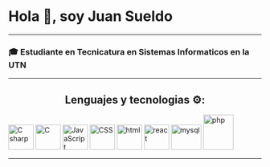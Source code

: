 
  <h1>Hola <span>👋</span>, soy Juan Sueldo</h1>
  <hr>
<h3>🎓 Estudiante en Tecnicatura en Sistemas Informaticos en la UTN</h3>
    <hr/>
<center><h2>Lenguajes y tecnologias ⚙️:</h2></center>
    <div text-align="center"><img src="https://cdn-icons-png.flaticon.com/512/6132/6132221.png" alt="C sharp" height="50" width="50"/>
    <img src="https://cdn-icons-png.flaticon.com/512/3665/3665923.png" alt="C" height="50" width="50"/>
    <img src="https://cdn-icons-png.flaticon.com/512/5968/5968292.png" alt="JavaScript" height="50" width="50"/>
    <img src="https://cdn-icons-png.flaticon.com/512/732/732190.png" alt="CSS" height="50" width="50" />
    <img src="https://cdn-icons-png.flaticon.com/512/174/174854.png" alt="html" height="50" width="50"/>
    <img class="" src="https://cdn-icons-png.flaticon.com/512/1126/1126012.png" alt="react" height="50" width="50" />
    <img src="https://w7.pngwing.com/pngs/384/848/png-transparent-mysql-php-database-javascript-ajax-carnifex-blue-text-logo.png" alt="mysql" height="50" width="60"/>
      <img src="https://upload.wikimedia.org/wikipedia/commons/2/27/PHP-logo.svg" alt="php" height="70" width="60"/>
    </div>
    <hr>


    



    

    

    




<!---
juansueldo/juansueldo is a ✨ special ✨ repository because its `README.md` (this file) appears on your GitHub profile.
You can click the Preview link to take a look at your changes.
--->
